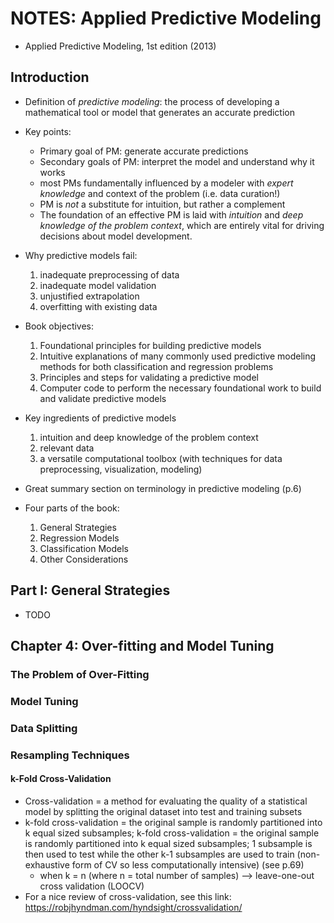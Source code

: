 # NOTES: Applied Predictive Modeling

* Applied Predictive Modeling, 1st edition (2013)

## Introduction

* Definition of *predictive modeling*: the process of developing a mathematical tool or model that generates an accurate prediction

* Key points:
  * Primary goal of PM: generate accurate predictions
  * Secondary goals of PM: interpret the model and understand why it works
  * most PMs fundamentally influenced by a modeler with *expert knowledge* and context of the problem (i.e. data curation!)
  * PM is *not* a substitute for intuition, but rather a complement
  * The foundation of an effective PM is laid with *intuition* and *deep knowledge of the problem context*, which are entirely vital for driving decisions about model development.

* Why predictive models fail:
  1. inadequate preprocessing of data
  2. inadequate model validation
  3. unjustified extrapolation
  4. overfitting with existing data

* Book objectives:
  1. Foundational principles for building predictive models
  2. Intuitive explanations of many commonly used predictive modeling methods for both classification and regression problems
  3. Principles and steps for validating a predictive model
  4. Computer code to perform the necessary foundational work to build and validate predictive models

* Key ingredients of predictive models
  1. intuition and deep knowledge of the problem context
  2. relevant data
  3. a versatile computational toolbox (with techniques for data preprocessing, visualization, modeling)

* Great summary section on terminology in predictive modeling (p.6)

* Four parts of the book:
  1. General Strategies
  2. Regression Models
  3. Classification Models
  4. Other Considerations

## Part I: General Strategies

* TODO

## Chapter 4: Over-fitting and Model Tuning

### The Problem of Over-Fitting

### Model Tuning

### Data Splitting

### Resampling Techniques

#### k-Fold Cross-Validation

* Cross-validation = a method for evaluating the quality of a statistical model by splitting the original dataset into test and training subsets
* k-fold cross-validation = the original sample is randomly partitioned into k equal sized subsamples; k-fold cross-validation = the original sample is randomly partitioned into k equal sized subsamples; 1 subsample is then used to test while the other k-1 subsamples are used to train (non-exhaustive form of CV so less computationally intensive) (see p.69)
  * when k = n (where n = total number of samples) --> leave-one-out cross validation (LOOCV)
* For a nice review of cross-validation, see this link: https://robjhyndman.com/hyndsight/crossvalidation/
